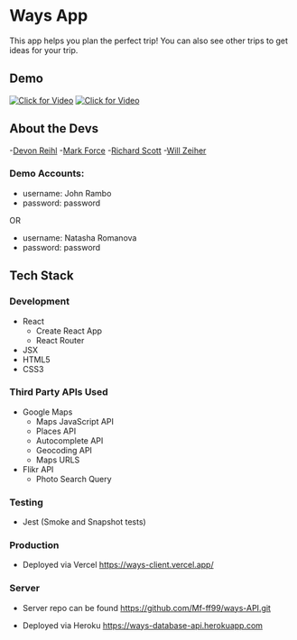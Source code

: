 # Ways App

This app helps you plan the perfect trip! You can also see other trips to get ideas for your trip.

## Demo

[![Click for Video](https://i.imgur.com/XCF3K41.png 'Click for Video')](https://i.imgur.com/DtyXkSf.mp4 'Click for Video')
[![Click for Video](https://i.imgur.com/8FYXl3f.png 'Click for Video')](https://i.imgur.com/DtyXkSf.mp4 'Click for Video')

## About the Devs

-[Devon Reihl](https://github.com/DevonReihl) -[Mark Force](https://github.com/Mf-ff99) -[Richard Scott](https://github.com/Richardscripts) -[Will Zeiher](https://github.com/wzeiher3)

### Demo Accounts:

- username: John Rambo
- password: password

OR

- username: Natasha Romanova
- password: password

## Tech Stack

### Development

- React
  - Create React App
  - React Router
- JSX
- HTML5
- CSS3

### Third Party APIs Used

- Google Maps 
  - Maps JavaScript API
  - Places API
  - Autocomplete API
  - Geocoding API
  - Maps URLS
- Flikr API
  - Photo Search Query

### Testing

- Jest (Smoke and Snapshot tests)

### Production

- Deployed via Vercel
  https://ways-client.vercel.app/

### Server

- Server repo can be found
  https://github.com/Mf-ff99/ways-API.git

- Deployed via Heroku
  https://ways-database-api.herokuapp.com
